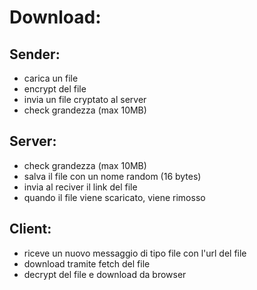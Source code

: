 # Download:

## Sender:
- carica un file
- encrypt del file
- invia un file cryptato al server
- check grandezza (max 10MB)

## Server:
- check grandezza (max 10MB)
- salva il file con un nome random (16 bytes)
- invia al reciver il link del file
- quando il file viene scaricato, viene rimosso

## Client:
- riceve un nuovo messaggio di tipo file con l'url del file
- download tramite fetch del file
- decrypt del file e download da browser